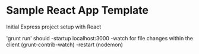 Sample React App Template
========

Initial Express project setup with React

'grunt run' should
-startup localhost:3000
-watch for file changes within the client (grunt-contrib-watch)
-restart (nodemon)